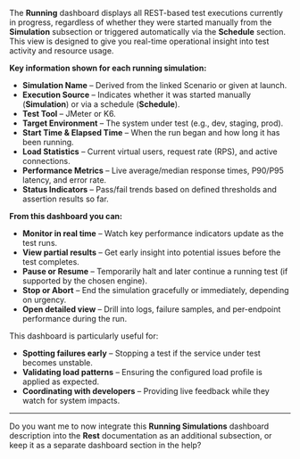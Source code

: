 The **Running** dashboard displays all REST-based test executions currently in progress, regardless of whether they were started manually from the **Simulation** subsection or triggered automatically via the **Schedule** section. This view is designed to give you real-time operational insight into test activity and resource usage.

**Key information shown for each running simulation:**

* **Simulation Name** – Derived from the linked Scenario or given at launch.
* **Execution Source** – Indicates whether it was started manually (**Simulation**) or via a schedule (**Schedule**).
* **Test Tool** – JMeter or K6.
* **Target Environment** – The system under test (e.g., dev, staging, prod).
* **Start Time & Elapsed Time** – When the run began and how long it has been running.
* **Load Statistics** – Current virtual users, request rate (RPS), and active connections.
* **Performance Metrics** – Live average/median response times, P90/P95 latency, and error rate.
* **Status Indicators** – Pass/fail trends based on defined thresholds and assertion results so far.

**From this dashboard you can:**

* **Monitor in real time** – Watch key performance indicators update as the test runs.
* **View partial results** – Get early insight into potential issues before the test completes.
* **Pause or Resume** – Temporarily halt and later continue a running test (if supported by the chosen engine).
* **Stop or Abort** – End the simulation gracefully or immediately, depending on urgency.
* **Open detailed view** – Drill into logs, failure samples, and per-endpoint performance during the run.

This dashboard is particularly useful for:

* **Spotting failures early** – Stopping a test if the service under test becomes unstable.
* **Validating load patterns** – Ensuring the configured load profile is applied as expected.
* **Coordinating with developers** – Providing live feedback while they watch for system impacts.

---

Do you want me to now integrate this **Running Simulations** dashboard description into the **Rest** documentation as an additional subsection, or keep it as a separate dashboard section in the help?
